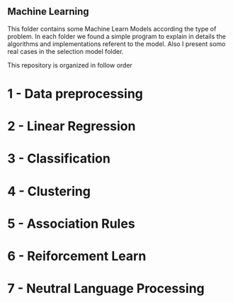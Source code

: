 ## Machine Learning

This folder contains some Machine Learn Models according the type of problem. In each folder we found a simple program to explain in details the algorithms and implementations referent to the model. Also I present somo real cases in the selection model folder.

This repository is organized in follow order

# 1 - Data preprocessing
# 2 - Linear Regression
# 3 - Classification
# 4 - Clustering
# 5 - Association Rules
# 6 - Reiforcement Learn
# 7 - Neutral Language Processing

